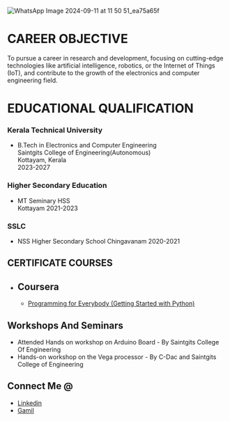 ![WhatsApp Image 2024-09-11 at 11 50 51_ea75a65f](https://github.com/user-attachments/assets/4302006c-8f3e-4a18-88a5-ca62b905deb7)
# CAREER OBJECTIVE
 To pursue a career in research and development, focusing on cutting-edge technologies
like artificial intelligence, robotics, or the Internet of Things (IoT), and contribute to the
growth of the electronics and computer engineering field.

# EDUCATIONAL QUALIFICATION
### Kerala Technical University  
   * B.Tech in Electronics and Computer Engineering  
    Saintgits College of Engineering(Autonomous)  
    Kottayam, Kerala   
    2023-2027

  
### Higher Secondary Education
   * MT Seminary HSS  
      Kottayam
      2021-2023

###  SSLC  
  * NSS Higher Secondary School
    Chingavanam
    2020-2021

## CERTIFICATE COURSES
* ## Coursera
   * [Programming for Everybody (Getting Started with Python)]([https://coursera.org/verify/H4AQF9M0D4IS])
     
    
## Workshops And Seminars
*  Attended Hands on workshop on Arduino Board - By Saintgits College Of Engineering
*  Hands-on workshop on the Vega processor - By C-Dac and Saintgits College of Engineering
 ## Connect Me @
*  [Linkedin]([https://www.linkedin.com/in/abhijith-swww.linkedin.com/in/anthosh-b0547331b])
*  [Gamil]([abhijithsanthosh824@gmail.com])
 
